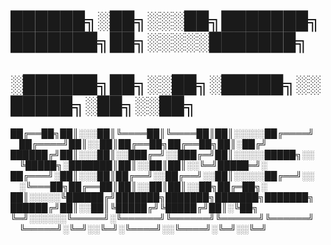 # ██████╗░██╗░░░██╗███████╗███████╗██╗░░░░░███████╗  ░██████╗██╗░░██╗░█████╗░░█████╗░██╗░░██╗
██╔══██╗██║░░░██║╚════██║╚════██║██║░░░░░██╔════╝  ██╔════╝██║░░██║██╔══██╗██╔══██╗██║░██╔╝
██████╔╝██║░░░██║░░███╔═╝░░███╔═╝██║░░░░░█████╗░░  ╚█████╗░███████║██║░░██║██║░░╚═╝█████═╝░
██╔═══╝░██║░░░██║██╔══╝░░██╔══╝░░██║░░░░░██╔══╝░░  ░╚═══██╗██╔══██║██║░░██║██║░░██╗██╔═██╗░
██║░░░░░╚██████╔╝███████╗███████╗███████╗███████╗  ██████╔╝██║░░██║╚█████╔╝╚█████╔╝██║░╚██╗
╚═╝░░░░░░╚═════╝░╚══════╝╚══════╝╚══════╝╚══════╝  ╚═════╝░╚═╝░░╚═╝░╚════╝░░╚════╝░╚═╝░░╚═╝
